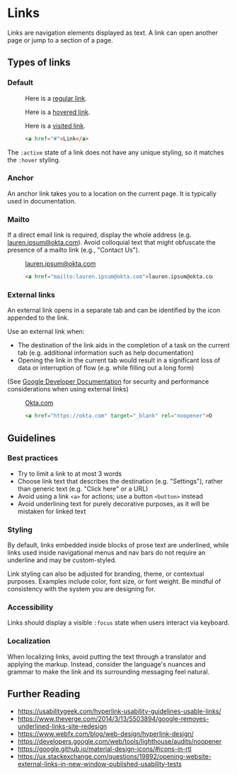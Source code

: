 # Links

Links are navigation elements displayed as text. A link can open another page or jump to a section of a page.

## Types of links

### Default

<figure class="nimatron--example">
  <div class="nimatron--rendered">
    <p>Here is a <a href="#" class="is-link-default">regular link</a>.</p>
    <p>Here is a <a href="#" class="is-link-hover">hovered link</a>.</p>
    <p>Here is a <a href="#" class="is-link-visited">visited link</a>.</p>
  </div>

  ```html
  <a href="#">Link</a>
  ```

</figure>

The <code>:active</code> state of a link does not have any unique styling, so it matches the <code>:hover</code> styling.

### Anchor

An anchor link takes you to a location on the current page. It is typically used in documentation.

### Mailto

If a direct email link is required, display the whole address (e.g. lauren.ipsum@okta.com). Avoid colloquial text that might obfuscate the presence of a mailto link (e.g., "Contact Us").

<figure class="nimatron--example">
  <div class="nimatron--rendered">
    <a href="mailto:lauren.ipsum@okta.com">lauren.ipsum@okta.com</a>
  </div>

  ```html
  <a href="mailto:lauren.ipsum@okta.com">lauren.ipsum@okta.com</a>
  ```
</figure>

### External links

An external link opens in a separate tab and can be identified by the <span class="sample--external-link-icon" aria-label="External link icon"></span> icon appended to the link.

Use an external link when:

<ul>
  <li>The destination of the link aids in the completion of a task on the current tab (e.g. additional information such as help documentation)</li>
  <li>Opening the link in the current tab would result in a significant loss of data or interruption of flow (e.g. while filling out a long form)</li>
</ul>

(See <a href="https://developers.google.com/web/tools/lighthouse/audits/noopener" target="_blank" rel="noopener">Google Developer Documentation</a> for security and performance considerations when using external links)

<figure class="nimatron--example">
  <div class="nimatron--rendered">
    <a href="https://okta.com" target="_blank" rel="noopener">Okta.com</a>
  </div>

  ```html
  <a href="https://okta.com" target="_blank" rel="noopener">Okta.com</a>
  ```
</figure>

## Guidelines

### Best practices

<ul>
  <li>Try to limit a link to at most 3 words</li>
  <li>Choose link text that describes the destination (e.g. "Settings"), rather than generic text (e.g. "Click here" or a URL)</li>
  <li>Avoid using a link <code>&lt;a&gt;</code> for actions; use a button <code>&lt;button&gt;</code> instead</li>
  <li>Avoid underlining text for purely decorative purposes, as it will be mistaken for linked text</li>
</ul>

### Styling

By default, links embedded inside blocks of prose text are underlined, while links used inside navigational menus and nav bars do not require an underline and may be custom-styled. 

Link styling can also be adjusted for branding, theme, or contextual purposes. Examples include color, font size, or font weight. Be mindful of consistency with the system you are designing for.

### Accessibility

Links should display a visible <code>:focus</code> state when users interact via keyboard.

### Localization

When localizing links, avoid putting the text through a translator and applying the markup. Instead, consider the language's nuances and grammar to make the link and its surrounding messaging feel natural.

## Further Reading

<ul>
  <li><a href="https://usabilitygeek.com/hyperlink-usability-guidelines-usable-links/ " target="_blank" rel="noopener">https://usabilitygeek.com/hyperlink-usability-guidelines-usable-links/</a></li>
  <li><a href="https://www.theverge.com/2014/3/13/5503894/google-removes-underlined-links-site-redesign " target="_blank" rel="noopener">https://www.theverge.com/2014/3/13/5503894/google-removes-underlined-links-site-redesign</a></li>
  <li><a href="https://www.webfx.com/blog/web-design/hyperlink-design/ " target="_blank" rel="noopener">https://www.webfx.com/blog/web-design/hyperlink-design/</a></li>
  <li><a href="https://developers.google.com/web/tools/lighthouse/audits/noopener " target="_blank" rel="noopener">https://developers.google.com/web/tools/lighthouse/audits/noopener</a></li>
  <li><a href="https://google.github.io/material-design-icons/#icons-in-rtl " target="_blank" rel="noopener">https://google.github.io/material-design-icons/#icons-in-rtl</a></li>
  <li><a href="https://ux.stackexchange.com/questions/19892/opening-website-external-links-in-new-window-published-usability-tests " target="_blank" rel="noopener">https://ux.stackexchange.com/questions/19892/opening-website-external-links-in-new-window-published-usability-tests</a></li>
</ul>



